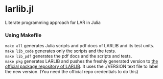 # larlib.jl
Literate programming approach for LAR in Julia

### Using Makefile

`make all` generates Julia scripts and pdf docs of LARLIB and its test units.  
`make lib_code` generates only the scripts and the tests.  
`make lib_pdf` generates the pdf docs and the scripts and tests.  
`make pkg` generates LARLIB and pushes the freshly generated version to [the official package repository of LARLIB](https://github.com/cvdlab/LARLIB.jl). It uses the ./VERSION text file to label the new version. (You need the official repo credentials to do this)
